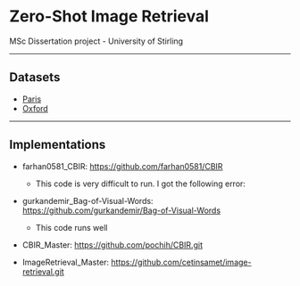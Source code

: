 # Zero-Shot Image Retrieval
MSc Dissertation project - University of Stirling

---

## Datasets
- [Paris](https://www.robots.ox.ac.uk/~vgg/data/parisbuildings/)
- [Oxford](https://www.robots.ox.ac.uk/~vgg/data/oxbuildings/)

---

## Implementations

- farhan0581_CBIR: https://github.com/farhan0581/CBIR
  - This code is very difficult to run. I got the following error:

- gurkandemir_Bag-of-Visual-Words: https://github.com/gurkandemir/Bag-of-Visual-Words
  - This code runs well

- CBIR_Master: https://github.com/pochih/CBIR.git

- ImageRetrieval_Master: https://github.com/cetinsamet/image-retrieval.git
